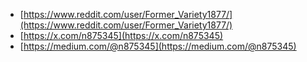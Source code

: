 - [https://www.reddit.com/user/Former_Variety1877/](https://www.reddit.com/user/Former_Variety1877/)
- [https://x.com/n875345](https://x.com/n875345)
- [https://medium.com/@n875345](https://medium.com/@n875345)
